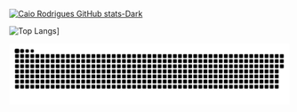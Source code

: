 [![Caio Rodrigues GitHub stats-Dark](https://github-readme-stats.vercel.app/api?username=CaioRdSilva&show_icons=true&theme=dark#gh-dark-mode-only)](https://github.com/CaioRdSilva/github-readme-stats#gh-dark-mode-only)

![Top Langs](https://github-readme-stats.vercel.app/api/top-langs/?username=CaioRdSilva&&hide=css&&show_icons=true&theme=dark#gh-dark-mode-only)]

![Snake animation](https://github.com/CaioRdSilva/CaioRdSilva/blob/output/github-contribution-grid-snake.svg)
